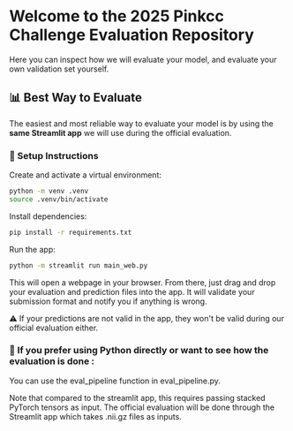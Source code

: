 # Welcome to the 2025 Pinkcc Challenge Evaluation Repository

Here you can inspect how we will evaluate your model, and evaluate your own validation set yourself.

## 📊 Best Way to Evaluate

The easiest and most reliable way to evaluate your model is by using the **same Streamlit app** we will use during the official evaluation.

### 🔧 Setup Instructions

Create and activate a virtual environment:

```bash
python -m venv .venv
source .venv/bin/activate
```
Install dependencies:
```bash
pip install -r requirements.txt
```
Run the app:
```bash
python -m streamlit run main_web.py
```
This will open a webpage in your browser. From there, just drag and drop your evaluation and prediction files into the app. It will validate your submission format and notify you if anything is wrong.

⚠️ If your predictions are not valid in the app, they won't be valid during our official evaluation either.

### 🐍 If you prefer using Python directly or want to see how the evaluation is done :

You can use the eval_pipeline function in eval_pipeline.py.

Note that compared to the streamlit app, this requires passing stacked PyTorch tensors as input. The official evaluation will be done through the Streamlit app which takes .nii.gz files as inputs.

